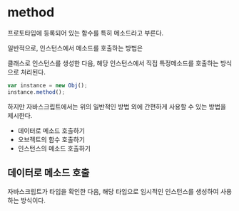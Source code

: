 # method

프로토타입에 등록되어 있는 함수를 특히 메소드라고 부른다. 



일반적으로, 인스턴스에서 메소드를 호출하는 방법은

클래스로 인스턴스를 생성한 다음, 해당 인스턴스에서 직접 특정메소드를 호출하는 방식으로 처리된다. 

```javascript
var instance = new Obj();
instance.method();
```



하지만 자바스크립트에서는 위의 일반적인 방법 외에 간편하게 사용할 수 있는 방법을 제시한다. 

- 데이터로 메소드 호출하기
- 오브젝트의 함수 호출하기
- 인스턴스의 메소드 호출하기



## 데이터로 메소드 호출

자바스크립트가 타입을 확인한 다음, 해당 타입으로 임시적인 인스턴스를 생성하여 사용하는 방식이다. 


